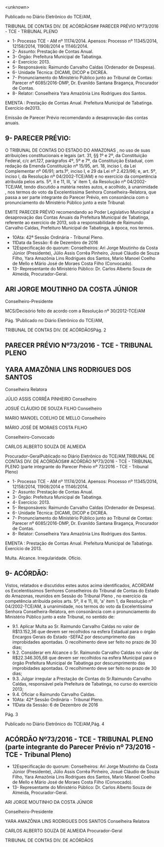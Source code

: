 &lt;unknown&gt;

Publicado  no  Diário Eletrônico do TCE/AM,

TRIBUNAL DE CONTAS DIV. DE  ACÓRDÃOS## PARECER PRÉVIO Nº73/2016 - TCE - TRIBUNAL PLENO

- 1- Processo TCE - AM nº 11174/2014. Apensos: Processo nº  11345/2014, 12158/2014, 11908/2014 e 11146/2014.
- 2- Assunto: Prestação de Contas Anual.
- 3- Órgão: Prefeitura Municipal de Tabatinga.
- 4- Exercício: 2013.
- 5- Responsáveis: Raimundo Carvalho Caldas (Ordenador de Despesa).
- 6- Unidade Técnica: DICAMI, DICOP e DICREA.
- 7- Pronunciamento  do Ministério  Público  junto  ao Tribunal  de Contas: Parecer  nº 6085/2016-DMP, Dr. Evanildo Santana Bragança, Procurador de Contas.
- 8- Relator: Conselheira Yara Amazônia Lins Rodrigues dos Santos.

EMENTA : Prestação  de  Contas  Anual.  Prefeitura Municipal de Tabatinga. Exercício de2013.

Emissão de Parecer Prévio recomendando a desaprovação das contas anuais.

## 9- PARECER PRÉVIO:

O  TRIBUNAL  DE  CONTAS  DO  ESTADO  DO  AMAZONAS ,  no  uso  de suas atribuições constitucionais e legais (art. 31, §§ 1º e 2º, da Constituição Federal, c/c art.127,  parágrafos  4º,  5º  e  7º,  da  Constituição  Estadual,  com  redação  da  Emenda Constituição nº 15/95, art. 18, inciso I, da Lei Complementar nº 06/91; arts.1º, inciso I, e 29  da  Lei  nº  2.423/96;  e,  art.  5º,  inciso  I,  da  Resolução  nº  04/2002-TCE/AM)  e  no exercício da competência atribuída pelos arts. 5º, II e 11, III, 'a' item 1, da Resolução nº 04/2002-TCE/AM,  tendo  discutido  a  matéria  nestes  autos,  e  acolhido, à  unanimidade , nos  termos  do  voto  da  Excelentíssima  Senhora  Conselheira-Relatora,  que  passa  a ser parte integrante do Parecer Prévio, em consonância com o pronunciamento do Ministério Público junto a este Tribunal:

EMITE PARECER PRÉVIO recomendando ao Poder Legislativo Municipal a desaprovação  das Contas Anuais da Prefeitura  Municipal de Tabatinga, referente ao exercício  de  2013,  sob  a  responsabilidade  de  Raimundo  Carvalho  Caldas,  Prefeituro Municipal de Tabatinga, à época, nos termos.

- 10Ata: 42ª Sessão Ordinária - Tribunal Pleno.
- 11Data da Sessão: 6 de Dezembro de 2016
- 12Especificação  do  quorum: Conselheiros: Ari  Jorge  Moutinho  da  Costa  Júnior (Presidente),  Júlio Assis  Corrêa  Pinheiro, Josué  Cláudio  de  Souza  Filho, Yara Amazônia Lins Rodrigues dos Santos, Mario Manoel Coelho de Mello e Mário José de Moraes Costa Filho (Convocado).
- 13-  Representante do Ministério Público: Dr. Carlos Alberto Souza de Almeida, Procurador-Geral.

## ARI JORGE MOUTINHO DA COSTA JÚNIOR

Conselheiro-Presidente

MCS/Decisório feito de acordo com a Resolução nº 30/2012-TCE/AM

Pág. 1Publicado  no  Diário Eletrônico do TCE/AM,

TRIBUNAL DE CONTAS DIV. DE  ACÓRDÃOSPág. 2

## PARECER PRÉVIO Nº73/2016 - TCE - TRIBUNAL PLENO

## YARA AMAZÔNIA LINS RODRIGUES DOS SANTOS

Conselheira Relatora

JÚLIO ASSIS CORRÊA PINHEIRO Conselheiro

JOSUÉ CLÁUDIO DE SOUZA FILHO Conselheiro

MARIO MANOEL COELHO DE MELLO Conselheiro

MÁRIO JOSÉ DE MORAES COSTA FILHO

Conselheiro-Convocado

CARLOS ALBERTO SOUZA DE ALMEIDA

Procurador-GeralPublicado  no  Diário Eletrônico do TCE/AM,TRIBUNAL DE CONTAS DIV. DE  ACÓRDÃOS## ACÓRDÃO Nº73/2016 - TCE - TRIBUNAL PLENO (parte integrante do Parecer Prévio nº 73/2016 - TCE - Tribunal Pleno)

- 1- Processo TCE - AM nº 11174/2014. Apensos: Processo nº  11345/2014, 12158/2014, 11908/2014 e 11146/2014.
- 2- Assunto: Prestação de Contas Anual.
- 3- Órgão: Prefeitura Municipal de Tabatinga.
- 4- Exercício: 2013.
- 5- Responsáveis: Raimundo Carvalho Caldas (Ordenador de Despesa).
- 6- Unidade Técnica: DICAMI, DICOP e DICREA.
- 7- Pronunciamento  do Ministério  Público  junto  ao Tribunal  de Contas: Parecer  nº 6085/2016-DMP, Dr. Evanildo Santana Bragança, Procurador de Contas.
- 8- Relator: Conselheira Yara Amazônia Lins Rodrigues dos Santos.

EMENTA : Prestação  de  Contas  Anual.  Prefeitura Municipal de Tabatinga. Exercício de 2013.

Multa. Alcance. Irregularidade. Ofício.

## 9- ACÓRDÃO:

Vistos, relatados e discutidos estes autos acima identificados, ACORDAM os Excelentíssimos Senhores Conselheiros do Tribunal de Contas do Estado do Amazonas, reunidos em Sessão do Tribunal Pleno , no exercício da competência atribuída pelos arts. 5º,  II e 11,  III, 'a' item 1, da Resolução nº 04/2002-TCE/AM, à unanimidade, nos termos do  voto  da  Excelentíssima  Senhora  Conselheira-Relatora, em  consonância com  o pronunciamento do Ministério Público junto a este Tribunal, no sentido de:

- 9.1. Aplicar Multa ao Sr. Raimundo  Carvalho Caldas no valor de R$13.152,36 que devem ser recolhidos na esfera Estadual para o órgão Encargos Gerais do Estado -SEFAZ por descumprimento das improbidades apontadas. O recolhimento deve ser feito no prazo de 30 dias;
- 9.2. Considerar em Alcance o Sr. Raimundo Carvalho Caldas no valor de R$22.346.305,68 que devem ser recolhidos na esfera Municipal para o órgão  Prefeitura Municipal  de  Tabatinga  por  descumprimento  das improbidades apontadas. O recolhimento deve ser feito no prazo de 30 dias;
- 9.3. Julgar  irregular a  Prestação  de  Contas  do  Sr.Raimundo  Carvalho Caldas, responsável pela Prefeitura de Tabatinga, no curso do exercício 2013;
- 9.4. Oficiar o Raimundo Carvalho Caldas.
- 10Ata: 42ª Sessão Ordinária - Tribunal Pleno.
- 11Data da Sessão: 6 de Dezembro de 2016

Pág. 3

Publicado  no  Diário Eletrônico do TCE/AM,Pág. 4

## ACÓRDÃO Nº73/2016 - TCE - TRIBUNAL PLENO (parte integrante do Parecer Prévio nº 73/2016 - TCE - Tribunal Pleno)

- 12Especificação  do  quorum: Conselheiros: Ari  Jorge  Moutinho  da  Costa  Júnior (Presidente),  Júlio Assis  Corrêa  Pinheiro, Josué  Cláudio  de  Souza  Filho, Yara Amazônia Lins Rodrigues dos Santos, Mario Manoel Coelho de Mello e Mário José de Moraes Costa Filho (Convocado).
- 13-  Representante  do  Ministério  Público: Dr. Carlos  Alberto  Souza  de Almeida, Procurador-Geral.

ARI JORGE MOUTINHO DA COSTA JÚNIOR

Conselheiro-Presidente

YARA AMAZÔNIA LINS RODRIGUES DOS SANTOS Conselheira Relatora

CARLOS ALBERTO SOUZA DE ALMEIDA Procurador-Geral

TRIBUNAL DE CONTAS DIV. DE  ACÓRDÃOS